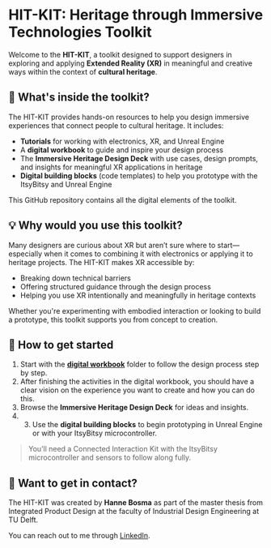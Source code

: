 # HIT-KIT: Heritage through Immersive Technologies Toolkit

Welcome to the **HIT-KIT**, a toolkit designed to support designers in exploring and applying **Extended Reality (XR)** in meaningful and creative ways within the context of **cultural heritage**.

## 🧰 What's inside the toolkit?

The HIT-KIT provides hands-on resources to help you design immersive experiences that connect people to cultural heritage. It includes:

* **Tutorials** for working with electronics, XR, and Unreal Engine
* A **digital workbook** to guide and inspire your design process
* The **Immersive Heritage Design Deck** with use cases, design prompts, and insights for meaningful XR applications in heritage
* **Digital building blocks** (code templates) to help you prototype with the ItsyBitsy and Unreal Engine

This GitHub repository contains all the digital elements of the toolkit.

## 💡 Why would you use this toolkit?

Many designers are curious about XR but aren’t sure where to start—especially when it comes to combining it with electronics or applying it to heritage projects. The HIT-KIT makes XR accessible by:

* Breaking down technical barriers
* Offering structured guidance through the design process
* Helping you use XR intentionally and meaningfully in heritage contexts

Whether you're experimenting with embodied interaction or looking to build a prototype, this toolkit supports you from concept to creation.

## 🚀 How to get started

1. Start with the [**digital workbook**](https://miro.com/app/board/uXjVJfhnfbI=/?share_link_id=575552301919) folder to follow the design process step by step.
2. After finishing the activities in the digital workbook, you should have a clear vision on the experience you want to create and how you can do this.
3. Browse the **Immersive Heritage Design Deck** for ideas and insights.
4. 3. Use the **digital building blocks** to begin prototyping in Unreal Engine or with your ItsyBitsy microcontroller.

> You’ll need a Connected Interaction Kit with the ItsyBitsy microcontroller and sensors to follow along fully.

## 💬 Want to get in contact?

The HIT-KIT was created by **Hanne Bosma** as part of the master thesis from Integrated Product Design at the faculty of Industrial Design Engineering at TU Delft.

You can reach out to me through [LinkedIn](https://www.linkedin.com/in/hannebosma/).
